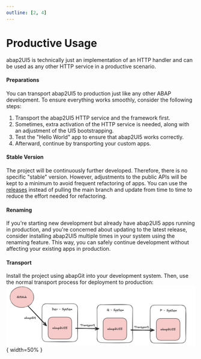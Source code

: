 ```yaml
---
outline: [2, 4]
---
```


# Productive Usage

abap2UI5 is technically just an implementation of an HTTP handler and can be used as any other HTTP service in a productive scenario.

#### Preparations
You can transport abap2UI5 to production just like any other ABAP development. To ensure everything works smoothly, consider the following steps:
1. Transport the abap2UI5 HTTP service and the framework first.
2. Sometimes, extra activation of the HTTP service is needed, along with an adjustment of the UI5 bootstrapping.
3. Test the "Hello World" app to ensure that abap2UI5 works correctly.
4. Afterward, continue by transporting your custom apps.


#### Stable Version
The project will be continuously further developed. Therefore, there is no specific "stable" version. However, adjustments to the public APIs will be kept to a minimum to avoid frequent refactoring of apps. You can use the [releases](https://github.com/abap2ui5/abap2ui5/releases/) instead of pulling the main branch and update from time to time to reduce the effort needed for refactoring.

#### Renaming
If you're starting new development but already have abap2UI5 apps running in production, and you're concerned about updating to the latest release, consider installing abap2UI5 multiple times in your system using the renaming feature. This way, you can safely continue development without affecting your existing apps in production.

#### Transport
Install the project using abapGit into your development system. Then, use the normal transport process for deployment to production:
![alt text](image-3.png){ width=50% }
